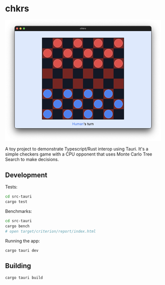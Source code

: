 # chkrs

![Screenshot](./screenshot.png)

A toy project to demonstrate Typescript/Rust interop using Tauri. It's a simple checkers game with a CPU opponent that uses Monte Carlo Tree Search to make decisions.

## Development
Tests:
```bash
cd src-tauri
cargo test
```

Benchmarks:
```bash
cd src-tauri
cargo bench
# open target/criterion/report/index.html
```

Running the app:
```bash
cargo tauri dev
```


## Building
```bash
cargo tauri build
```